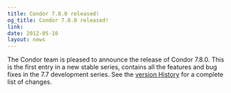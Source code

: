```yaml
---
title: Condor 7.8.0 released!
og_title: Condor 7.8.0 released!
link: 
date: 2012-05-10
layout: news
---
```


The Condor team is pleased to announce the release of Condor 7.8.0.  This is the first entry in a new stable series, contains all  the features and bug fixes in the 7.7 development series.  See the <a href="manual/v7.8/9_3Stable_Release.html"> version History</a> for a complete list of changes. 
